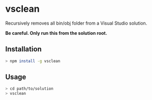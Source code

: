 # vsclean

Recursively removes all bin/obj folder from a Visual Studio solution.

**Be careful. Only run this from the solution root.**

## Installation

``` sh
> npm install -g vsclean
```

## Usage

``` sh
> cd path/to/solution
> vsclean
```
